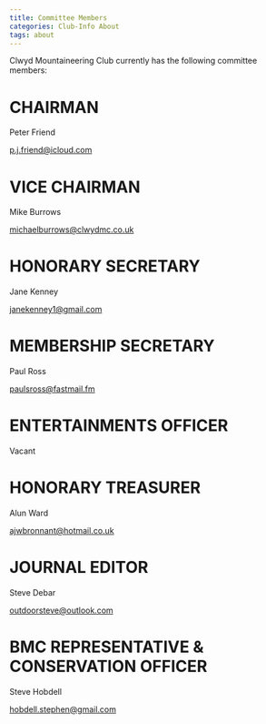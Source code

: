 ```yaml
---
title: Committee Members
categories: Club-Info About
tags: about
---
```


Clwyd Mountaineering Club currently has the following committee members:

# CHAIRMAN
Peter Friend

p.j.friend@icloud.com

# VICE CHAIRMAN
Mike Burrows

michaelburrows@clwydmc.co.uk

# HONORARY SECRETARY
Jane Kenney

janekenney1@gmail.com

# MEMBERSHIP SECRETARY
Paul Ross

paulsross@fastmail.fm

# ENTERTAINMENTS OFFICER
Vacant

# HONORARY TREASURER
Alun Ward

ajwbronnant@hotmail.co.uk

# JOURNAL EDITOR
Steve Debar

outdoorsteve@outlook.com

# BMC REPRESENTATIVE & CONSERVATION OFFICER
Steve Hobdell

hobdell.stephen@gmail.com
